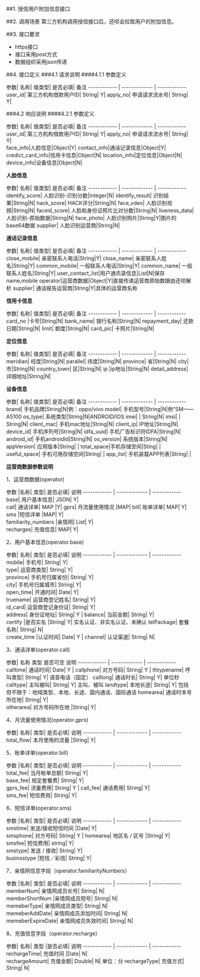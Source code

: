 ##1. 授信用户附加信息接口

##2. 调用场景
第三方机构调用授信接口后，还呗会拉取用户的附加信息。




##3. 接口要求
* https接口
* 接口采用post方式
* 数据组织采用json传递



##4. 接口定义
###4.1 请求说明
####4.1.1 参数定义

参数|	名称|	值类型|	是否必填|	备注
------------ | ------------- | ------------
user_id| 第三方机构借款用户ID|  String|  Y|
apply_no|	申请请求流水号|	String|	Y|	

###4.2 响应说明
####4.2.1 参数定义

参数|	名称|	值类型|	是否必填|	备注
------------ | ------------- | ------------
user_id| 第三方机构借款用户ID|  String|  Y|
apply_no|	申请请求流水号|	String|	Y|	
face_info|人脸信息|Object|Y|
contact_info|通话记录信息|Object|Y|
credict_card_info|信用卡信息|Object|N|
location_info|定位信息|Object|N|
device_info|设备信息|Object|N|

**人脸信息**

参数|	名称|	值类型|	是否必填|	备注
------------ | ------------- | ------------
identify_score|	人脸识别-识别分数|Integer|N|
identify_result|	识别结果|String|N|
hack_score|	HACK评分|String|N|
face_vdeo|	人脸识别视频|String|N|
faceid_score|	人脸和身份证照片比对分数|String|N|
liveness_data|	人脸识别-原始数据|String|N|
face_photo|	人脸识别照片|String|Y|图片的base64数据
supplier|	人脸识别运营商|String|N|

**通话记录信息**

参数|	名称|	值类型|	是否必填|	备注
------------ | ------------- | ------------
close_mobile|	亲密联系人电话|String|Y|
close_name|	亲密联系人姓名|String|Y|
common_mobile|	一般联系人电话|String|Y|
common_name|	一般联系人姓名|String|Y|
user_contact_list|用户通讯录信息|List|N|保存name,mobile
operator|运营商数据|Object|Y|直接传递运营商原始数据由还呗解析
supplier|	通话报告运营商|String|Y|具体的运营商名称

**信用卡信息**

参数|	名称|	值类型|	是否必填|	备注
------------ | ------------- | ------------
card_no	|卡号|String|N|
bank_name|	银行名称|String|N|
repayment_day|	还款日期|String|N|
limit|	额度|String|N|
card_pic|	卡照片|String|N|

**定位信息**

参数|	名称|	值类型|	是否必填|	备注
------------ | ------------- | ------------
meridian|	经度|String|N|
parallel|	纬度|String|N|
province|	省|String|N|
city|	市|String|N|
country_town|	区|String|N|
ip |ip地址|String|N|
detail_address|	详细地址|String|N|

**设备信息**

参数|	名称|	值类型|	是否必填|	备注
------------ | ------------- | ------------
brand|	手机品牌|String|N|例：oppo/vivo
model|	手机型号|String|N|例“SM——A5100
os_type|	系统类型|String|N|ANDROID/IOS
imei|	| String|N|
imsi|	| String|N|
client_mac|	手机mac地址|String|N|
client_ip|	IP地址|String|N|
device_id|	手机序列号|String|N|
idfa_uuid|	手机广告标识符IDFA|String|N|
android_id|	手机androidId|String|N|
os_version|	系统版本|String|N|
appVersion| 应用版本|String|	|
total_space|手机存储空间|Sting| |
useful_space|	手机可用存储空间|String| |
app_list|	手机装载APP列表|String| |


**运营商数据参数说明**

1、运营商数据(operator)

参数	|名称|	类型|	是否必填|	说明
------------ | ------------- | ------------
base|	用户基本信息|	JSON|	Y|	
call|	通话详单|	MAP	|Y|	
gprs|	月流量使用情况	|MAP|
bill|	账单详单|	MAP|	Y|	
sms	|短信详单	|MAP|	Y|	
familiarity_numbers	|亲情网|	List|	Y|	
recharges|	充值信息|	MAP|	Y|	

2、用户基本信息(operator.base)

参数|	名称|	类型|	是否必填|	说明
------------ | ------------- | ------------
mobile|	手机号|	String|	Y|	
type|	运营商类型|	String|	Y|	
province|	手机号归属省份|	String|	Y|	
city|	手机号归属城市|	String|	Y|	
open_time|	开通时间|	Date|	Y|	
truename|	运营商登记姓名|	String|	Y|	
id_card|	运营商登记身份证|	String|	Y|	
address|	身份证地址|	String|	Y	|
balance|	当前金额|	String|	Y|	
certify	|是否实名	|String|	Y|	实名认证、非实名认证、未确认
telPackage|	套餐名称|	String|	N|	
create_time	|认证时间|	Date|	Y	|
channel|	认证渠道|	String|	N|

3、通话详单(operator.call)

参数|	名称	类型	是否可空	说明
------------ | ------------- | ------------
calltime|	通话时间|	Date|	Y	|
callphone|	对方号码|	String|	Y	|
thtypename|	呼叫类型|	String|	Y|	语音电话（固定）
calllong|	通话时长|	String|	Y|	单位秒
calltype|	主叫被叫|	String|	Y|	主叫、被叫
landtype|	本地长途|	String|	Y|	包括但不限于：地域类型、本地、长途、国内通话、国际通话
homearea|	通话时本号所在地|	String|	Y|	
otherarea|	对方号码所在地	|String|	Y|

4、月流量使用情况(operator.gprs)

参数|	名称|	类型|	是否必填|	说明
------------ | ------------- | ------------
total_flow|	本月使用的流量	|String|	Y|

5、账单详单(operator.bill)

参数	|名称|	类型|	是否必填|	说明
------------ | ------------- | ------------
total_fee|	当月帐单总额|	String|	Y|	
base_fee|	规定套餐费|	String|	Y|	
gprs_fee|	流量费用|	String|	Y	|
call_fee|	通话费用|	String|	Y|	
sms_fee|	短信费用|	String|	Y|

6、短信详单(operator.sms)

参数	|名称|	类型|	是否必填|	说明
------------ | ------------- | ------------
smstime|	发送/接收短信时间	|Date|	Y|	
smsphone|	对方号码|	String|	Y	|
homearea|	地区名 / 区号	|String|	Y|	
smsfee|	短信费用|	string|	Y|	
smstype|	发送 / 接收|	String|	Y|	
businsstype	|短信／彩信|	String|	Y|

7、亲情网信息字段（operator.familiarityNumbers）

参数	|名称|	类型|	是否必填|	说明
------------ | ------------- | ------------
memberNum|	亲情网成员长号|	String|	N|	
memberShortNum	|亲情网成员短号|	String|	N|	
memeberType|	亲情网成员类型|	String|	N|	
memeberAddDate|	亲情网成员添加时间|	String|	N|	
memeberExpireDate|	亲情网成员失效时间|	String|	N|


8、充值信息字段（operator.recharge）

参数|	名称|	类型	|是否必填|	说明
------------ | ------------- | ------------
rechargeTime|	充值时间	|Date|	N|	
rechargeAmount|	充值金额|	Double|	N|	单位：分
rechargeType|	充值方式|	String|	N|


